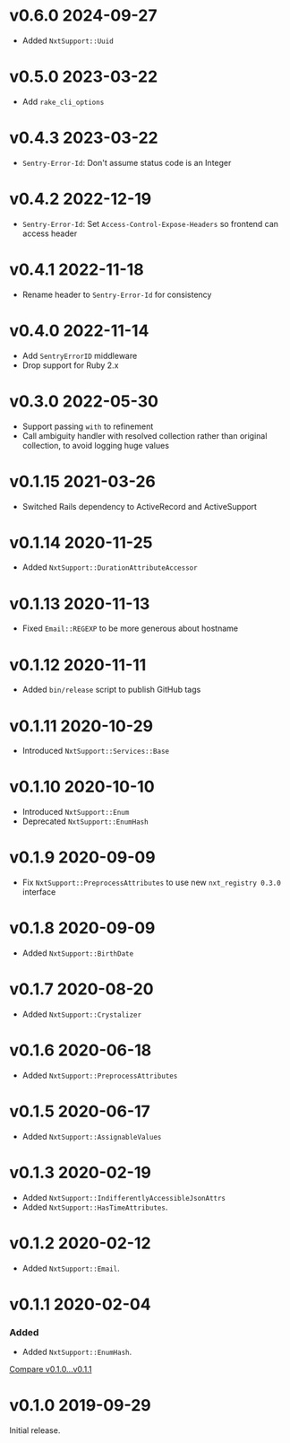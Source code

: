 # v0.6.0 2024-09-27
- Added `NxtSupport::Uuid`

# v0.5.0 2023-03-22
- Add `rake_cli_options`

# v0.4.3 2023-03-22
- `Sentry-Error-Id`: Don't assume status code is an Integer

# v0.4.2 2022-12-19
- `Sentry-Error-Id`: Set `Access-Control-Expose-Headers` so frontend can access header

# v0.4.1 2022-11-18
- Rename header to `Sentry-Error-Id` for consistency

# v0.4.0 2022-11-14
- Add `SentryErrorID` middleware
- Drop support for Ruby 2.x

# v0.3.0 2022-05-30
- Support passing `with` to refinement
- Call ambiguity handler with resolved collection rather than original collection, to avoid logging huge values

# v0.1.15 2021-03-26
- Switched Rails dependency to ActiveRecord and ActiveSupport

# v0.1.14 2020-11-25
- Added `NxtSupport::DurationAttributeAccessor`

# v0.1.13 2020-11-13
- Fixed `Email::REGEXP` to be more generous about hostname

# v0.1.12 2020-11-11
- Added `bin/release` script to publish GitHub tags

# v0.1.11 2020-10-29

- Introduced `NxtSupport::Services::Base`

# v0.1.10 2020-10-10

- Introduced `NxtSupport::Enum`
- Deprecated `NxtSupport::EnumHash`


# v0.1.9 2020-09-09

- Fix `NxtSupport::PreprocessAttributes` to use new `nxt_registry 0.3.0` interface

# v0.1.8 2020-09-09

- Added `NxtSupport::BirthDate`

# v0.1.7 2020-08-20

- Added `NxtSupport::Crystalizer`

# v0.1.6 2020-06-18

- Added `NxtSupport::PreprocessAttributes`

# v0.1.5 2020-06-17

- Added `NxtSupport::AssignableValues`

# v0.1.3 2020-02-19

- Added `NxtSupport::IndifferentlyAccessibleJsonAttrs`
- Added `NxtSupport::HasTimeAttributes`.

# v0.1.2 2020-02-12

- Added `NxtSupport::Email`.

# v0.1.1 2020-02-04

### Added

- Added `NxtSupport::EnumHash`.

[Compare v0.1.0...v0.1.1](https://github.com/nxt-insurance/nxt_support/compare/v0.1.0...v0.1.1)

# v0.1.0 2019-09-29

Initial release.
